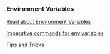 ### Environment Variables

[Read about Environment Variables](https://kubernetes.io/docs/tasks/inject-data-application/define-environment-variable-container/)

[Imperative commands for env variables](https://kubernetes.io/docs/reference/kubectl/generated/kubectl_set/kubectl_set_env/)

[Tips and Tricks](https://github.com/amitk030/CKAD-exercises-and-solutions/blob/master/tips_and_tricks.md)
